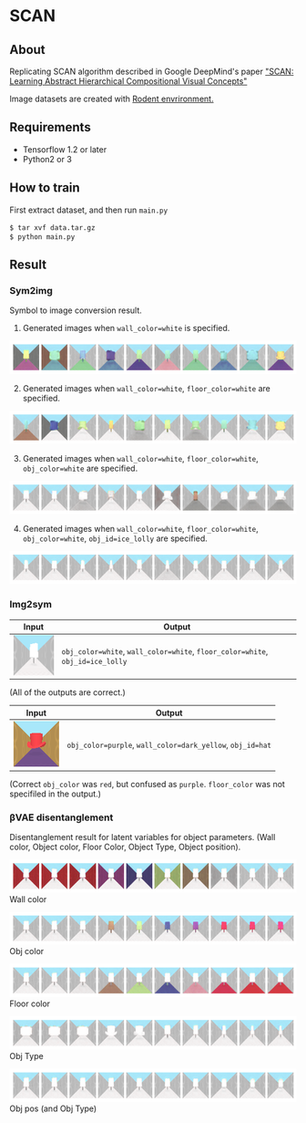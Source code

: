 # SCAN

## About

Replicating SCAN algorithm described in Google DeepMind's paper ["SCAN: Learning Abstract Hierarchical Compositional Visual Concepts"](https://arxiv.org/abs/1707.03389)



Image datasets are created with [Rodent envrironment. ](https://github.com/miyosuda/rodent/tree/master/examples/04_texture_replace)

## Requirements

- Tensorflow 1.2 or later
- Python2 or 3


## How to train

First extract dataset, and then run `main.py`

```
$ tar xvf data.tar.gz
$ python main.py
```

## Result

### Sym2img

Symbol to image conversion result.

1) Generated images when `wall_color=white` is specified.

![](doc/sym2img/img0.png)

2) Generated images when `wall_color=white`, `floor_color=white` are specified.

![](doc/sym2img/img1.png)

3) Generated images when `wall_color=white`, `floor_color=white`, `obj_color=white` are specified.

![](doc/sym2img/img2.png)

4) Generated images when `wall_color=white`, `floor_color=white`, `obj_color=white`, `obj_id=ice_lolly` are specified.

![](doc/sym2img/img3.png)

### Img2sym

|  Input                    |  Output                                                                        |
|---------------------------|--------------------------------------------------------------------------------|
| ![](doc/img2sym/img0.png) | `obj_color=white`, `wall_color=white`, `floor_color=white`, `obj_id=ice_lolly` |

(All of the outputs are correct.)

|  Input                    |  Output                                                                  |
|---------------------------|--------------------------------------------------------------------------|
| ![](doc/img2sym/img1.png) | `obj_color=purple`, `wall_color=dark_yellow`, `obj_id=hat`               |

(Correct `obj_color` was `red`, but confused as `purple`. `floor_color` was not specifiled in the output.)


### βVAE disentanglement

Disentanglement result for latent variables for object parameters. (Wall color, Object color, Floor Color, Object Type, Object position).

![](doc/disentangle/z8.png) Wall color

![](doc/disentangle/z10.png) Obj color

![](doc/disentangle/z14.png) Floor color

![](doc/disentangle/z0.png) Obj Type

![](doc/disentangle/z18.png) Obj pos (and Obj Type)




